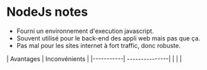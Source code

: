 # NodeJs notes

* Fourni un environnement d'execution javascript.
* Souvent utilisé pour le back-end des appli web mais pas que ça.
* Pas mal pour les sites internet à fort traffic, donc robuste.

| Avantages | Inconvénients |
|-----------|
---------------|
|  |  |
